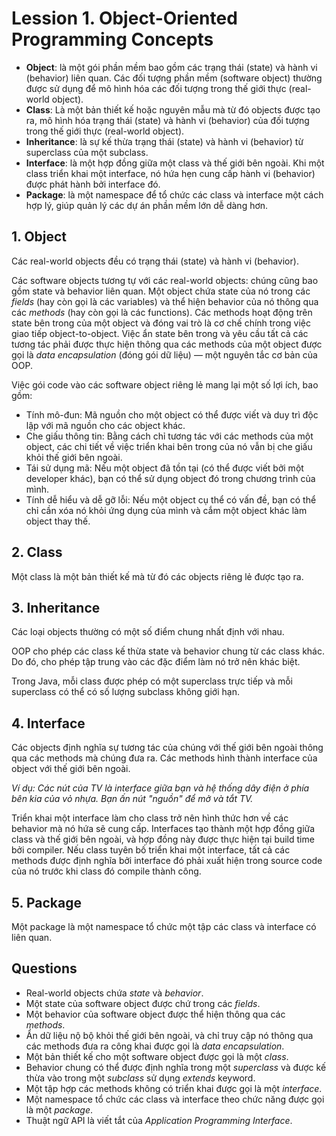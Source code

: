 # Lession 1. Object-Oriented Programming Concepts

- **Object**: là một gói phần mềm bao gồm các trạng thái (state) và hành vi (behavior) liên quan. Các đối tượng phần mềm (software object) thường được sử dụng để mô hình hóa các đối tượng trong thế giới thực (real-world object).  
- **Class**: Là một bản thiết kế hoặc nguyên mẫu mà từ đó objects được tạo ra, mô hình hóa trạng thái (state) và hành vi (behavior) của đối tượng trong thế giới thực (real-world object).  
- **Inheritance**: là sự kế thừa trạng thái (state) và hành vi (behavior) từ superclass của một subclass.    
- **Interface**: là một hợp đồng giữa một class và thế giới bên ngoài. Khi một class triển khai một interface, nó hứa hẹn cung cấp hành vi (behavior) được phát hành bởi interface đó.  
- **Package**: là một namespace để tổ chức các class và interface một cách hợp lý, giúp quản lý các dự án phần mềm lớn dễ dàng hơn.  


## 1. Object

Các real-world objects đều có trạng thái (state) và hành vi (behavior).

Các software objects tương tự với các real-world objects: chúng cũng bao gồm state và behavior liên quan. Một object chứa state của nó trong các *fields* (hay còn gọi là các variables) và thể hiện behavior của nó thông qua các *methods* (hay còn gọi là các functions). Các methods hoạt động trên state bên trong của một object và đóng vai trò là cơ chế chính trong việc giao tiếp object-to-object. Việc ẩn state bên trong và yêu cầu tất cả các tương tác phải được thực hiện thông qua các methods của một object được gọi là *data encapsulation* (đóng gói dữ liệu) — một nguyên tắc cơ bản của OOP.

Việc gói code vào các software object riêng lẻ mang lại một số lợi ích, bao gồm:

- Tính mô-đun: Mã nguồn cho một object có thể được viết và duy trì độc lập với mã nguồn cho các object khác.  
- Che giấu thông tin: Bằng cách chỉ tương tác với các methods của một object, các chi tiết về việc triển khai bên trong của nó vẫn bị che giấu khỏi thế giới bên ngoài.  
- Tái sử dụng mã: Nếu một object đã tồn tại (có thể được viết bởi một developer khác), bạn có thể sử dụng object đó trong chương trình của mình.  
- Tính dễ hiểu và dễ gỡ lỗi: Nếu một object cụ thể có vấn đề, bạn có thể chỉ cần xóa nó khỏi ứng dụng của mình và cắm một object khác làm object thay thế.  


## 2. Class

Một class là một bản thiết kế mà từ đó các objects riêng lẻ được tạo ra.


## 3. Inheritance

Các loại objects thường có một số điểm chung nhất định với nhau. 

OOP cho phép các class kế thừa state và behavior chung từ các class khác. Do đó, cho phép tập trung vào các đặc điểm làm nó trở nên khác biệt.  

Trong Java, mỗi class được phép có một superclass trực tiếp và mỗi superclass có thể có số lượng subclass không giới hạn.  


## 4. Interface

Các objects định nghĩa sự tương tác của chúng với thế giới bên ngoài thông qua các methods mà chúng đưa ra. Các methods hình thành interface của object với thế giới bên ngoài.  

*Ví dụ: Các nút của TV là interface giữa bạn và hệ thống dây điện ở phía bên kia của vỏ nhựa. Bạn ấn nút "nguồn" để mở và tắt TV.*

Triển khai một interface làm cho class trở nên hình thức hơn về các behavior mà nó hứa sẽ cung cấp. Interfaces tạo thành một hợp đồng giữa class và thế giới bên ngoài, và hợp đồng này được thực hiện tại build time bởi compiler. Nếu class tuyên bố triển khai một interface, tất cả các methods được định nghĩa bởi interface đó phải xuất hiện trong source code của nó trước khi class đó compile thành công.


## 5. Package

Một package là một namespace tổ chức một tập các class và interface có liên quan.  


## Questions

- Real-world objects chứa *state* và *behavior*.    
- Một state của software object được chứ trong các *fields*.  
- Một behavior của software object được thể hiện thông qua các *methods*.  
- Ẩn dữ liệu nộ bộ khỏi thế giới bên ngoài, và chỉ truy cập nó thông qua các methods đưa ra công khai được gọi là *data encapsulation*.  
- Một bản thiết kế cho một software object được gọi là một *class*.  
- Behavior chung có thể được định nghĩa trong một *superclass* và được kế thừa vào trong một *subclass* sử dụng *extends* keyword.  
- Một tập hợp các methods không có triển khai được gọi là một *interface*.  
- Một namespace tổ chức các class và interface theo chức năng được gọi là một *package*.  
- Thuật ngữ API là viết tắt của *Application Programming Interface*.  